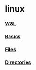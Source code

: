 # linux

### [WSL](wsl/readme.md)
### [Basics](terminal-basics/readme.md)
### [Files](terminal-files/readme.md)
### [Directories](terminal-directories/readme.md)